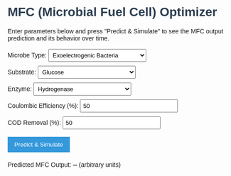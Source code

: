 <!--
Microbial Fuel Cells (MFCs) are bio-electrochemical devices that harness the metabolic activity of microorganisms to convert organic matter into electrical energy. They have potential applications in renewable energy and wastewater treatment. The MFC Optimizer is an interactive client-side tool that lets users input design parameters (microbe type, substrate, enzymes, coulombic efficiency, COD removal, etc.) and uses a pre-trained machine learning model to predict the MFC output (e.g., voltage or power) given those inputs. It then simulates how this output evolves over time under the specified conditions. The tool uses Chart.js for visualization and stores user settings in localStorage so inputs persist across sessions. It runs fully in the browser (client-side only), making it easy to deploy (for example, via GitHub Pages).
-->
<!DOCTYPE html>
<html lang="en">
<head>
  <meta charset="UTF-8">
  <title>MFC Optimizer Tool</title>
  <!-- Load TensorFlow.js and Chart.js from CDN -->
  <script src="https://cdn.jsdelivr.net/npm/@tensorflow/tfjs"></script>
  <script src="https://cdn.jsdelivr.net/npm/chart.js"></script>
  <!-- Basic styling -->
  <style>
    body { font-family: Arial, sans-serif; margin: 20px; }
    h1 { color: #2c3e50; }
    form { margin-bottom: 20px; }
    label { display: block; margin: 5px 0; }
    input[type='number'], select { padding: 5px; margin: 2px 0; width: 220px; }
    button { padding: 10px 15px; margin-top: 10px; background: #3498db; color: white; border: none; cursor: pointer; }
    button:hover { background: #2980b9; }
    #predictionResult { font-weight: bold; }
    canvas { max-width: 100%; }
  </style>
</head>
<body>
  <h1>MFC (Microbial Fuel Cell) Optimizer</h1>
  <p>Enter parameters below and press "Predict & Simulate" to see the MFC output prediction and its behavior over time.</p>
  <!-- Input form for MFC parameters -->
  <form id="mfcForm">
    <label>Microbe Type:
      <select id="microbe">
        <option value="ExoelectrogenicBacteria">Exoelectrogenic Bacteria</option>
        <option value="PhotosyntheticBacteria">Photosynthetic Bacteria</option>
        <option value="Yeast">Yeast</option>
        <option value="Algae">Algae</option>
      </select>
    </label>
    <label>Substrate:
      <select id="substrate">
        <option value="Glucose">Glucose</option>
        <option value="Acetate">Acetate</option>
        <option value="Cellulose">Cellulose</option>
        <option value="Wastewater">Wastewater</option>
      </select>
    </label>
    <label>Enzyme:
      <select id="enzyme">
        <option value="Hydrogenase">Hydrogenase</option>
        <option value="Cytochrome">Cytochrome</option>
        <option value="Laccase">Laccase</option>
        <option value="Rhodopseudomonas Enzymes">Rhodopseudomonas Enzymes</option>
      </select>
    </label>
    <label>Coulombic Efficiency (%):
      <input type="number" id="coulEff" min="0" max="100" step="1" value="50">
    </label>
    <label>COD Removal (%):
      <input type="number" id="codRemoval" min="0" max="100" step="1" value="50">
    </label>
    <button type="button" onclick="runPrediction()">Predict & Simulate</button>
  </form>
  <p>Predicted MFC Output: <span id="predictionResult">--</span> (arbitrary units)</p>
  <!-- Chart container -->
  <canvas id="mfcChart" width="600" height="400"></canvas>
  <!-- Scripts for model loading, prediction, simulation, and localStorage -->
  <script>
    let model;
    // Load the pre-trained TensorFlow.js model (placeholder path)
    async function loadModel() {
      model = await tf.loadLayersModel('path/to/model.json');
      console.log('Model loaded.');
    }
    // Encoding functions for select inputs
    function encodeMicrobe(val) {
      switch(val) {
        case 'ExoelectrogenicBacteria': return 0;
        case 'PhotosyntheticBacteria': return 1;
        case 'Yeast': return 2;
        case 'Algae': return 3;
      }
    }
    function encodeSubstrate(val) {
      switch(val) {
        case 'Glucose': return 0;
        case 'Acetate': return 1;
        case 'Cellulose': return 2;
        case 'Wastewater': return 3;
      }
    }
    function encodeEnzyme(val) {
      switch(val) {
        case 'Hydrogenase': return 0;
        case 'Cytochrome': return 1;
        case 'Laccase': return 2;
        case 'Rhodopseudomonas Enzymes': return 3;
      }
    }
    // Initialize Chart.js line chart
    const ctx = document.getElementById('mfcChart').getContext('2d');
    const mfcChart = new Chart(ctx, {
      type: 'line',
      data: {
        labels: [],
        datasets: [{
          label: 'Predicted Output Over Time',
          data: [],
          borderColor: 'rgba(52, 152, 219, 1)',
          backgroundColor: 'rgba(52, 152, 219, 0.2)',
          fill: true
        }]
      },
      options: {
        responsive: true,
        scales: {
          x: { title: { display: true, text: 'Time (hours)' } },
          y: { title: { display: true, text: 'MFC Output' } }
        }
      }
    });
    // Run prediction using model and simulate chart
    async function runPrediction() {
      if (!model) {
        alert('Model not loaded yet. Please wait.');
        return;
      }
      // Read input values
      const microbe = encodeMicrobe(document.getElementById('microbe').value);
      const substrate = encodeSubstrate(document.getElementById('substrate').value);
      const enzyme = encodeEnzyme(document.getElementById('enzyme').value);
      const coulEff = parseFloat(document.getElementById('coulEff').value) / 100.0;
      const codRemoval = parseFloat(document.getElementById('codRemoval').value) / 100.0;
      // Prepare tensor input for prediction
      const inputTensor = tf.tensor2d([[microbe, substrate, enzyme, coulEff, codRemoval]]);
      // Run model prediction
      const outputTensor = model.predict(inputTensor);
      const outputData = await outputTensor.data();
      const predicted = outputData[0];
      // Display predicted output (rounded)
      document.getElementById('predictionResult').textContent = predicted.toFixed(2);
      // Simulate output over time (example: exponential increase)
      const hours = Array.from({length: 25}, (_, i) => i);
      const simData = hours.map(h => parseFloat((predicted * Math.exp(0.1 * h)).toFixed(2)));
      mfcChart.data.labels = hours.map(h => h + 'h');
      mfcChart.data.datasets[0].data = simData;
      mfcChart.update();
    }
    // Save user settings to localStorage
    function saveSettings() {
      localStorage.setItem('microbe', document.getElementById('microbe').value);
      localStorage.setItem('substrate', document.getElementById('substrate').value);
      localStorage.setItem('enzyme', document.getElementById('enzyme').value);
      localStorage.setItem('coulEff', document.getElementById('coulEff').value);
      localStorage.setItem('codRemoval', document.getElementById('codRemoval').value);
    }
    // Load saved settings from localStorage
    function loadSettings() {
      if (localStorage.getItem('microbe')) {
        document.getElementById('microbe').value = localStorage.getItem('microbe');
      }
      if (localStorage.getItem('substrate')) {
        document.getElementById('substrate').value = localStorage.getItem('substrate');
      }
      if (localStorage.getItem('enzyme')) {
        document.getElementById('enzyme').value = localStorage.getItem('enzyme');
      }
      if (localStorage.getItem('coulEff')) {
        document.getElementById('coulEff').value = localStorage.getItem('coulEff');
      }
      if (localStorage.getItem('codRemoval')) {
        document.getElementById('codRemoval').value = localStorage.getItem('codRemoval');
      }
    }
    // Event listeners to save settings on change
    document.getElementById('microbe').addEventListener('change', saveSettings);
    document.getElementById('substrate').addEventListener('change', saveSettings);
    document.getElementById('enzyme').addEventListener('change', saveSettings);
    document.getElementById('coulEff').addEventListener('input', saveSettings);
    document.getElementById('codRemoval').addEventListener('input', saveSettings);
    // On page load: load settings and model
    window.addEventListener('load', async () => {
      loadSettings();
      await loadModel();
    });
  </script>
</body>
</html>
